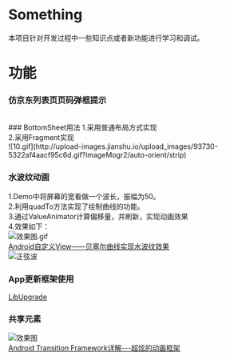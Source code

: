 # Something
本项目针对开发过程中一些知识点或者新功能进行学习和调试。
# 功能
### 仿京东列表页页码弹框提示
<br />
### BottomSheet用法
1.采用普通布局方式实现<br />
2.采用Fragment实现
<br />
![10.gif](http://upload-images.jianshu.io/upload_images/93730-5322af4aacf95c6d.gif?imageMogr2/auto-orient/strip)

### 水波纹动画
1.Demo中将屏幕的宽看做一个波长，振幅为50。<br />
2.利用quadTo方法实现了绘制曲线的功能。<br />
3.通过ValueAnimator计算偏移量，并刷新，实现动画效果<br />
4.效果如下：<br />
![效果图.gif](http://upload-images.jianshu.io/upload_images/93730-5f93fd96f5d6e8b7.gif?imageMogr2/auto-orient/strip)<br />
[Android自定义View——贝塞尔曲线实现水波纹效果](http://blog.csdn.net/qq_30379689/article/details/53098481)<br />
![正弦波](http://a3.att.hudong.com/58/09/01300000426763124749095982212.jpg)<br />

### App更新框架使用
[LibUpgrade](https://github.com/Money888/LibUpgrade)
### 共享元素
![效果图](http://upload-images.jianshu.io/upload_images/93730-516666db8ef89d2f.gif?imageMogr2/auto-orient/strip)<br />
[Android Transition Framework详解---超炫的动画框架](http://www.jianshu.com/p/e497123652b5)<br />
